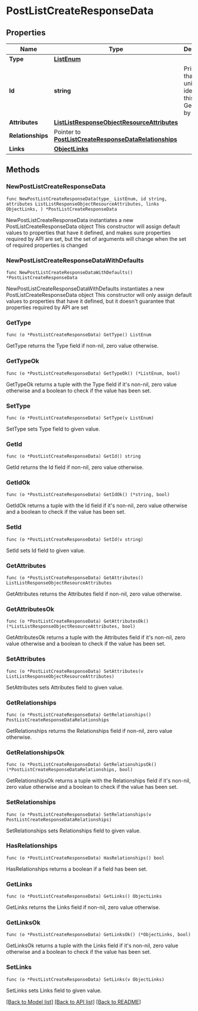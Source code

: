 # PostListCreateResponseData

## Properties

Name | Type | Description | Notes
------------ | ------------- | ------------- | -------------
**Type** | [**ListEnum**](ListEnum.md) |  | 
**Id** | **string** | Primary key that uniquely identifies this list. Generated by Klaviyo. | 
**Attributes** | [**ListListResponseObjectResourceAttributes**](ListListResponseObjectResourceAttributes.md) |  | 
**Relationships** | Pointer to [**PostListCreateResponseDataRelationships**](PostListCreateResponseDataRelationships.md) |  | [optional] 
**Links** | [**ObjectLinks**](ObjectLinks.md) |  | 

## Methods

### NewPostListCreateResponseData

`func NewPostListCreateResponseData(type_ ListEnum, id string, attributes ListListResponseObjectResourceAttributes, links ObjectLinks, ) *PostListCreateResponseData`

NewPostListCreateResponseData instantiates a new PostListCreateResponseData object
This constructor will assign default values to properties that have it defined,
and makes sure properties required by API are set, but the set of arguments
will change when the set of required properties is changed

### NewPostListCreateResponseDataWithDefaults

`func NewPostListCreateResponseDataWithDefaults() *PostListCreateResponseData`

NewPostListCreateResponseDataWithDefaults instantiates a new PostListCreateResponseData object
This constructor will only assign default values to properties that have it defined,
but it doesn't guarantee that properties required by API are set

### GetType

`func (o *PostListCreateResponseData) GetType() ListEnum`

GetType returns the Type field if non-nil, zero value otherwise.

### GetTypeOk

`func (o *PostListCreateResponseData) GetTypeOk() (*ListEnum, bool)`

GetTypeOk returns a tuple with the Type field if it's non-nil, zero value otherwise
and a boolean to check if the value has been set.

### SetType

`func (o *PostListCreateResponseData) SetType(v ListEnum)`

SetType sets Type field to given value.


### GetId

`func (o *PostListCreateResponseData) GetId() string`

GetId returns the Id field if non-nil, zero value otherwise.

### GetIdOk

`func (o *PostListCreateResponseData) GetIdOk() (*string, bool)`

GetIdOk returns a tuple with the Id field if it's non-nil, zero value otherwise
and a boolean to check if the value has been set.

### SetId

`func (o *PostListCreateResponseData) SetId(v string)`

SetId sets Id field to given value.


### GetAttributes

`func (o *PostListCreateResponseData) GetAttributes() ListListResponseObjectResourceAttributes`

GetAttributes returns the Attributes field if non-nil, zero value otherwise.

### GetAttributesOk

`func (o *PostListCreateResponseData) GetAttributesOk() (*ListListResponseObjectResourceAttributes, bool)`

GetAttributesOk returns a tuple with the Attributes field if it's non-nil, zero value otherwise
and a boolean to check if the value has been set.

### SetAttributes

`func (o *PostListCreateResponseData) SetAttributes(v ListListResponseObjectResourceAttributes)`

SetAttributes sets Attributes field to given value.


### GetRelationships

`func (o *PostListCreateResponseData) GetRelationships() PostListCreateResponseDataRelationships`

GetRelationships returns the Relationships field if non-nil, zero value otherwise.

### GetRelationshipsOk

`func (o *PostListCreateResponseData) GetRelationshipsOk() (*PostListCreateResponseDataRelationships, bool)`

GetRelationshipsOk returns a tuple with the Relationships field if it's non-nil, zero value otherwise
and a boolean to check if the value has been set.

### SetRelationships

`func (o *PostListCreateResponseData) SetRelationships(v PostListCreateResponseDataRelationships)`

SetRelationships sets Relationships field to given value.

### HasRelationships

`func (o *PostListCreateResponseData) HasRelationships() bool`

HasRelationships returns a boolean if a field has been set.

### GetLinks

`func (o *PostListCreateResponseData) GetLinks() ObjectLinks`

GetLinks returns the Links field if non-nil, zero value otherwise.

### GetLinksOk

`func (o *PostListCreateResponseData) GetLinksOk() (*ObjectLinks, bool)`

GetLinksOk returns a tuple with the Links field if it's non-nil, zero value otherwise
and a boolean to check if the value has been set.

### SetLinks

`func (o *PostListCreateResponseData) SetLinks(v ObjectLinks)`

SetLinks sets Links field to given value.



[[Back to Model list]](../README.md#documentation-for-models) [[Back to API list]](../README.md#documentation-for-api-endpoints) [[Back to README]](../README.md)


